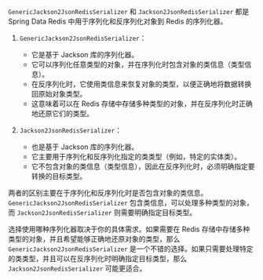 `GenericJackson2JsonRedisSerializer` 和 `Jackson2JsonRedisSerializer` 都是 Spring Data Redis 中用于序列化和反序列化对象到 Redis 的序列化器。

1. `GenericJackson2JsonRedisSerializer`：
    - 它是基于 Jackson 库的序列化器。
    - 它可以序列化任意类型的对象，并在序列化时包含对象的类信息（类型信息）。
    - 在反序列化时，它使用类信息来恢复对象的类型，以便正确地将数据转换回原始对象类型。
    - 这意味着可以在 Redis 存储中存储多种类型的对象，并在反序列化时正确地还原它们的类型。

2. `Jackson2JsonRedisSerializer`：
    - 也是基于 Jackson 库的序列化器。
    - 它主要用于序列化和反序列化指定的类类型（例如，特定的实体类）。
    - 它不包含对象的类信息（类型信息），因此在反序列化时，必须明确指定要转换的目标类型。

两者的区别主要在于序列化和反序列化时是否包含对象的类信息。`GenericJackson2JsonRedisSerializer` 包含类信息，可以处理多种类型的对象，而 `Jackson2JsonRedisSerializer` 则需要明确指定目标类型。

选择使用哪种序列化器取决于你的具体需求。如果需要在 Redis 存储中存储多种类型的对象，并且希望能够正确地还原对象的类型，那么 `GenericJackson2JsonRedisSerializer` 是一个不错的选择。如果只需要处理特定的类类型，并且可以在反序列化时明确指定目标类型，那么 `Jackson2JsonRedisSerializer` 可能更适合。